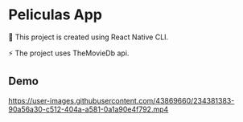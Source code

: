 
# Peliculas App

🚀 This project is created using React Native CLI.



⚡ The project uses TheMovieDb api.





## Demo



https://user-images.githubusercontent.com/43869660/234381383-90a56a30-c512-404a-a581-0a1a90e4f792.mp4

